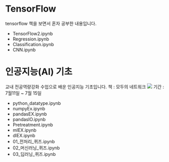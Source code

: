 # TensorFlow
tensorflow 책을 보면서 혼자 공부한 내용입니다.
- TensorFlow2.ipynb
- Regression.ipynb
- Classification.ipynb
- CNN.ipynb
# 인공지능(AI) 기초
교내 전공역량강화 수업으로 배운 인공지능 기초입니다.
책 : 모두의 네트워크
<img src="bock.jpg">
기간 : 7월11일 ~ 7월 15일
- python_datatype.ipynb
- numpyEx.ipynb
- pandasEX.ipynb
- pandasIO.ipynb
- Pretreatment.ipynb
- mlEX.ipynb
- dlEX.ipynb
- 01_전처리_퀴즈.ipynb
- 02_머신러닝_퀴즈.ipynb
- 03_딥러닝_퀴즈.ipynb
